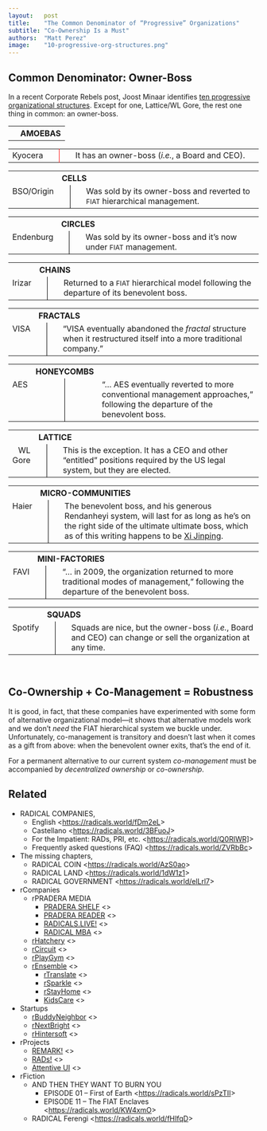 ```yaml
---
layout:   post
title:    "The Common Denominator of “Progressive” Organizations"
subtitle: "Co-Ownership Is a Must"
authors:  "Matt Perez"
image:    "10-progressive-org-structures.png"
---
```


<div style="display: none;">Co-management is a step away from the <span style="font-size: smaller; ">FIAT</span> hierarchy, and that's good. However, co-management by itself is only temporary: we must have co-ownership to give it permanence.</div>


<h2>Common Denominator: Owner-Boss</h2>
<p>In a recent Corporate Rebels post, Joost Minaar identifies <a
href="https://corporate-rebels.com/progressive-organizational-structures/?mc_cid=0df9a3a5c7&mc_eid=eb36a9b4c1">ten progressive organizational structures</a>. Except for one, Lattice/WL Gore, the rest one thing in common: an owner-boss.
</p>

<table style="margin-left: auto; margin-right: auto; width: 100%; vertical-align: text-top; ">
  <tr>
   <th></th>
   <th colspan="3" style="text-align: left; ">AMOEBAS</th>
  </tr>
</table>
<table style="margin-left: auto; margin-right: auto; width: 100%; vertical-align: text-top; ">
  <tr>
   <td style="vertical-align: text-top; text-align: right; ">Kyocera</td>
   <td style="border-right: 1px red solid; padding-left: 1em; "></td>
   <td style="border-left: 1px black solid; padding-right: 1em; "></td>
   <td style="width: 80%; ">It has an owner-boss (<em>i.e.</em>, a Board and CEO).</td>
  </tr>
</table>
<table style="margin-left: auto; margin-right: auto; width: 100%; vertical-align: text-top; ">
  <tr>
   <td></td>
   <th colspan="3" style="text-align: left; ">CELLS</th>
  </tr>
  <tr>
   <td style="vertical-align: text-top; text-align: right; ">BSO/Origin</td>
   <td style="border-right: 1px black solid; padding-left: 1em; "></td>
   <td style="border-left: 1px black solid; padding-right: 1em; "></td>
   <td style="width: 80%; ">Was sold by its owner-boss and reverted to <span style="font-size: smaller; ">FIAT</span> hierarchical management.</td>
  </tr>
</table>
<table style="margin-left: auto; margin-right: auto; width: 100%; vertical-align: text-top; ">
  <tr>
   <td></td>
   <th colspan="3" style="text-align: left; ">CIRCLES</th>
  </tr>
  <tr>
   <td style="vertical-align: text-top; text-align: right; ">Endenburg</td>
   <td style="border-right: 1px black solid; padding-left: 1em; "></td>
   <td style="border-left: 1px black solid; padding-right: 1em; "></td>
   <td style="width: 80%; ">Was sold by its owner-boss and it’s now under <span style="font-size: smaller; ">FIAT</span> management.</td>
  </tr>
</table>
<table style="margin-left: auto; margin-right: auto; width: 100%; vertical-align: text-top; ">
  <tr>
   <td></td>
   <th colspan="3" style="text-align: left; ">CHAINS</th>
  </tr>
  <tr>
   <td style="vertical-align: text-top; text-align: right; ">Irizar</td>
   <td style="border-right: 1px black solid; padding-left: 1em; "></td>
   <td style="border-left: 1px black solid; padding-right: 1em; "></td>
   <td style="width: 80%; ">Returned to a <span style="font-size: smaller; ">FIAT</span> hierarchical model following the departure of its benevolent boss.</td>
  </tr>
</table>
<table style="margin-left: auto; margin-right: auto; width: 100%; vertical-align: text-top; ">
  <tr>
   <td></td>
   <th colspan="3" style="text-align: left; ">FRACTALS</th>
  </tr>
  <tr>
   <td style="vertical-align: text-top; text-align: right; ">VISA</td>
   <td style="border-right: 1px black solid; padding-left: 1em; "></td>
   <td style="border-left: 1px black solid; padding-right: 1em; "></td>
   <td style="width: 80%; ">“VISA eventually abandoned the <em>fractal</em> structure when it restructured itself into a more traditional company.”</td>
  </tr>
</table>
<table style="margin-left: auto; margin-right: auto; width: 100%; vertical-align: text-top; ">
  <tr>
   <td></td>
   <th colspan="2" style="text-align: left; ">HONEYCOMBS</th>
  </tr>
  <tr>
   <td style="vertical-align: text-top; text-align: right; ">AES</td>
   <td style="border-right: 1px black solid; padding-left: 1em; "></td>
   <td style="border-left: 1px black solid; padding-right: 1em; "></td>
   <td style="width: 80%; ">“&hellip; AES eventually reverted to more conventional management approaches,” following the departure of the benevolent boss.</td>
  </tr>
</table>
<table style="margin-left: auto; margin-right: auto; width: 100%; vertical-align: text-top; ">
  <tr>
   <td></td>
   <th colspan="3" style="text-align: left; ">LATTICE</th>
  </tr>
  <tr>
   <td style="vertical-align: text-top; text-align: right; ">WL Gore</td>
   <td style="border-right: 1px black solid; padding-left: 1em; "></td>
   <td style="border-left: 1px black solid; padding-right: 1em; "></td>
   <td style="width: 80%; ">This is the exception. It has a CEO and other “entitled” positions required by the US legal system, but they are elected.</td>
  </tr>
</table>
<table style="margin-left: auto; margin-right: auto; width: 100%; vertical-align: text-top; ">
  <tr>
   <td></td>
   <th colspan="3" style="text-align: left; ">MICRO-COMMUNITIES</th>
  </tr>
  <tr>
   <td style="vertical-align: text-top; text-align: right; ">Haier</td>
   <td style="border-right: 1px black solid; padding-left: 1em; "></td>
   <td style="border-left: 1px black solid; padding-right: 1em; "></td>
   <td style="width: 80%; ">The benevolent boss, and his generous Rendanheyi system, will last for as long as he’s on the right side of the ultimate ultimate boss, which as of this writing happens to be <a href="https://en.wikipedia.org/wiki/Leader_of_the_Chinese_Communist_Party">Xi Jinping</a>.</td>
  </tr>
</table>
<table style="margin-left: auto; margin-right: auto; width: 100%; vertical-align: text-top; ">
  <tr>
   <th></th>
   <th colspan="3" style="text-align: left; ">MINI-FACTORIES</th>
  </tr>
  <tr>
   <td style="vertical-align: text-top; text-align: right; ">FAVI</td>
   <td style="border-right: 1px black solid; padding-left: 1em; "></td>
   <td style="border-left: 1px black solid; padding-right: 1em; "></td>
   <td style="width: 80%; ">“&hellip; in 2009, the organization returned to more traditional modes of management,” following the departure of the benevolent boss.</td>
  </tr>
</table>
<table style="margin-left: auto; margin-right: auto; width: 100%; vertical-align: text-top; ">
  <tr>
   <th></th>
   <th colspan="3" style="text-align: left; ">SQUADS</th>
  </tr>
  </tr>
   <td style="vertical-align: text-top; text-align: right; ">Spotify</td>
   <td style="border-right: 1px black solid; padding-left: 1em; "></td>
   <td style="border-left: 1px black solid; padding-right: 1em; "></td>
   <td style="width: 80%; ">Squads are nice, but the owner-boss (<em>i.e.</em>, Board and CEO) can change or sell the organization at any time.</td>
  </tr>
</table>
<br>

<h2>Co-Ownership + Co-Management = Robustness</h2>
<p>It is good, in fact, that these companies have experimented with some form of alternative organizational model&mdash;it shows that alternative models work and we don’t <em>need</em> the FIAT hierarchical system we buckle under. Unfortunately, co-management is transitory and doesn’t last when it comes as a gift from above: when the benevolent owner exits, that’s the end of it.
</p>
<p>For a permanent alternative to our current system <em>co-management</em> must be accompanied by <em>decentralized ownership</em> or <em>co-ownership</em>.
</p>
<h2>Related</h2>
<ul>
<li>RADICAL COMPANIES,
<ul>
<li>English <<a
href="https://radicals.world/fDm2eL">https://radicals.world/fDm2eL</a>>
<li>Castellano <<a
href="https://radicals.world/3BFuoJ">https://radicals.world/3BFuoJ</a>>
<li>For the Impatient: RADs, PRI, etc. <<a
href="https://radicals.world/Q0RIWR]">https://radicals.world/Q0RIWR]</a>>
<li>Frequently asked questions (FAQ) <<a
href="https://radicals.world/ZVRbBc">https://radicals.world/ZVRbBc</a>>
</li>
</ul>
<li>The missing chapters,
<ul>
<li>RADICAL COIN <<a
href="https://radicals.world/AzS0ao">https://radicals.world/AzS0ao</a>>
<li>RADICAL LAND <<a
href="https://radicals.world/1dW1z1">https://radicals.world/1dW1z1</a>>
<li>RADICAL GOVERNMENT <<a
href="https://radicals.world/elLrl7">https://radicals.world/elLrl7</a>>
</li>
</ul>
<li>rCompanies
<ul>
<li>rPRADERA MEDIA
<ul>
<li><a
href="https://docs.google.com/document/d/1JRTguYldUhF2ZyC_zabJ-Nr8J_oAylKh5ELAMFFFldI/edit#heading=h.gqizizpnpgzu">PRADERA
SHELF</a> <>
<li><a
href="https://docs.google.com/document/d/1JRTguYldUhF2ZyC_zabJ-Nr8J_oAylKh5ELAMFFFldI/edit#heading=h.gqizizpnpgzu">PRADERA
READER</a> <>
<li><a
href="https://docs.google.com/document/d/1NElxng620-FtPtk2s-2xizTcL_89LdqnpkZepsnf5RA/edit#heading=h.6wmx089o9bc4">RADICALS.LIVE!</a>
<>
<li><a
href="https://docs.google.com/document/d/1Ej3YXS8Gymknq0TAyNC161Sv5nVXGTGtN-2PwS6H30E/edit#heading=h.gqizizpnpgzu">RADICAL
MBA</a> <>
</li>
</ul>
<li><a
href="https://docs.google.com/document/d/1oV_WgvZ0mChe-f8o114p_8BSGldn3ZVkQjHnhwk7ccw/edit#heading=h.gqizizpnpgzu">rHatchery</a>
<>
<li><a
href="https://docs.google.com/document/d/1apVl75nS-Z4b2rpqu-UkDjjYkujLANMiK7zZoU0jGeE/edit#heading=h.ypydz5z11jxq">rCircuit</a>
<>
<li><a
href="https://docs.google.com/document/d/1aoqNhAW6P4QQFM3epM5VqPFdiTgyxTKPUE1c4j8r2k4/edit#heading=h.gqizizpnpgzu">rPlayGym</a>
<>
<li><a
href="https://docs.google.com/document/d/13c1PYhbQEjRlkfmmGQESJD-cTB5b6jmWWBnEpTt1NFU/edit#heading=h.gqizizpnpgzu">rEnsemble</a>
<>
<ul>
<li><a
href="https://docs.google.com/document/d/1-eMt4p4qNJFc9SJkeSoarmy-xG6WtE51eQv047pvTNk/edit#heading=h.gqizizpnpgzu">rTranslate</a>
<>
<li><a
href="https://docs.google.com/document/d/14A5U000ny7_zF8_HutQF1pcMoUwQmI7tfXaMB9uKk3M/edit#heading=h.gqizizpnpgzu">rSparkle</a>
<>
<li><a
href="https://docs.google.com/document/d/16eg7wnyH61xPT4pWFWsuwHydKaxeP8k5xKGX3Pglzp0/edit#heading=h.gqizizpnpgzu">rStayHome</a>
<>
<li><a
href="https://docs.google.com/document/d/11g5cm_1RpORvKiLm_cmZJMQWuZDyHQA3eastDXytYzE/edit#heading=h.gqizizpnpgzu">KidsCare</a>
<>
</li>
</ul>
</li>
</ul>
<li>Startups
<ul>
<li><a
href="https://docs.google.com/document/d/1lE-khYtIyXoFeSIlUGcFPzESsslnBoGcmZMQaeVBVgw/edit#">rBuddyNeighbor</a>
<>
<li><a
href="https://docs.google.com/document/d/16jST0lzzezNoFstE2ccZoI2HirgWBu3gQGnEok5OhGY/edit#">rNextBright</a>
<>
<li><a
href="https://docs.google.com/document/d/1dMxsO5LMhKle97J8tPscBs5g64_QKZsiRnDtsccBUE4/edit#heading=h.gqizizpnpgzu">rHintersoft</a>
<>
</li>
</ul>
<li>rProjects
<ul>
<li><a
href="https://docs.google.com/document/d/1KdmAd_TV0GyKiOCQhyVp7FNffzwGwooIETbs9IVBSgc/edit#heading=h.gqizizpnpgzu">REMARK!</a>
<>
<li><a
href="https://docs.google.com/document/d/1bvcdgTSv0Fx9SfWV3ikev0yfwRXmR8sCqW4XNPhinhk/edit#heading=h.gqizizpnpgzu">RADs!</a>
<>
<li><a
href="https://docs.google.com/document/d/1YyiASEMY2ZHx4zen4TQHicygr0JOUWY_pJiP-7Nk6OY/edit#heading=h.gqizizpnpgzu">Attentive
UI</a> <>
</li>
</ul>
<li>rFiction
<ul>
<li>AND THEN THEY WANT TO BURN YOU
<ul>
<li>EPISODE 01 – First of Earth <<a
href="https://radicals.world/sPzTII">https://radicals.world/sPzTII</a>>
<li>EPISODE 11 – The FIAT Enclaves <<a
href="https://radicals.world/KW4xmO">https://radicals.world/KW4xmO</a>>
</li>
</ul>
<li>RADICAL Ferengi <<a
href="https://radicals.world/fHIfqD">https://radicals.world/fHIfqD</a>>